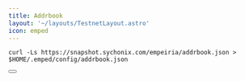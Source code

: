 ```yaml
---
title: Addrbook
layout: '~/layouts/TestnetLayout.astro'
icon: emped
---
```


<div class="code-block-wrapper">
  <pre><code>curl -Ls https://snapshot.sychonix.com/empeiria/addrbook.json > $HOME/.emped/config/addrbook.json</code></pre>
  <button class="copy-btn"><i class="fas fa-copy"></i></button>
</div>
